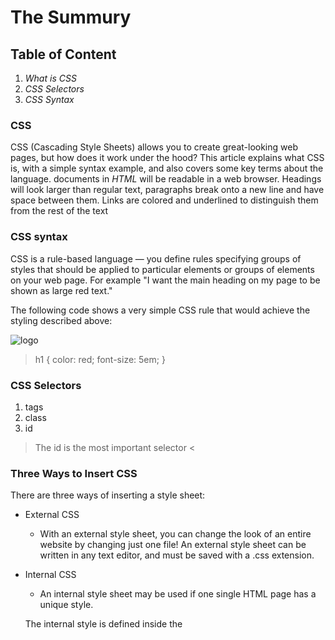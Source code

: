 # The Summury
## Table of  Content
1. *What is CSS*
2. *CSS Selectors*
3. *CSS Syntax*


###  CSS
CSS (Cascading Style Sheets) allows you to create great-looking web pages, but how does it work under the hood? This article explains what CSS is, with a simple syntax example, and also covers some key terms about the language.
documents in *HTML* will be readable in a web browser. Headings will look larger than regular text, paragraphs break onto a new line and have space between them. Links are colored and underlined to distinguish them from the rest of the text

### CSS syntax
CSS is a rule-based language — you define rules specifying groups of styles that should be applied to particular elements or groups of elements on your web page. For example "I want the main heading on my page to be shown as large red text."

The following code shows a very simple CSS rule that would achieve the styling described above:


 ![logo](https://upload.wikimedia.org/wikipedia/commons/thumb/d/d5/CSS3_logo_and_wordmark.svg/1200px-CSS3_logo_and_wordmark.svg.png)

> h1 {
    color: red;
    font-size: 5em;
}

### CSS Selectors
1. tags
2. class
3. id
> The id is the most important selector <

### Three Ways to Insert CSS
There are three ways of inserting a style sheet:

* External CSS
    * With an external style sheet, you can change the look of an entire website by changing just one file!
    An external style sheet can be written in any text editor, and must be saved with a .css extension.




* Internal CSS
    * An internal style sheet may be used if one single HTML page has a unique style.

    The internal style is defined inside the <style> element, inside the head section.
* Inline CSS
    * An inline style may be used to apply a unique style for a single element.

    To use inline styles, add the style attribute to the relevant element. The style attribute can contain any CSS property.